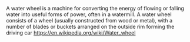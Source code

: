 A water wheel is a machine for converting the energy of flowing or falling water into useful forms of power, often in a watermill. A water wheel consists of a wheel (usually constructed from wood or metal), with a number of blades or buckets arranged on the outside rim forming the driving car
https://en.wikipedia.org/wiki/Water_wheel